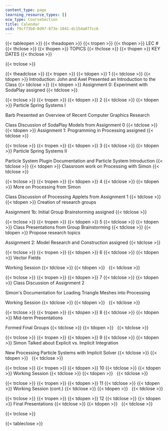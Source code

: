 ```yaml
---
content_type: page
learning_resource_types: []
ocw_type: CourseSection
title: Calendar
uid: f9cf73b0-0d97-873e-1041-dc15da077cc6
---
```


{{< tableopen >}}
{{< theadopen >}}
{{< tropen >}}
{{< thopen >}}
LEC #
{{< thclose >}}
{{< thopen >}}
TOPICS
{{< thclose >}}
{{< thopen >}}
KEY DATES
{{< thclose >}}

{{< trclose >}}

{{< theadclose >}}
{{< tropen >}}
{{< tdopen >}}
1
{{< tdclose >}}
{{< tdopen >}}
Introduction: John and Axel Presented an Introduction to the Class
{{< tdclose >}}
{{< tdopen >}}
Assignment 0: Experiment with SodaPlay assigned
{{< tdclose >}}

{{< trclose >}}
{{< tropen >}}
{{< tdopen >}}
2
{{< tdclose >}}
{{< tdopen >}}
Particle Spring Systems I  
  
Barb Presented an Overview of Recent Computer Graphics Research  
  
Class Discussion of SodaPlay Models from Assignment 0
{{< tdclose >}}
{{< tdopen >}}
Assignment 1: Programming in Processing assigned
{{< tdclose >}}

{{< trclose >}}
{{< tropen >}}
{{< tdopen >}}
3
{{< tdclose >}}
{{< tdopen >}}
Particle Spring Systems II  
  
Particle System Plugin Documentation and Particle System Introduction
{{< tdclose >}}
{{< tdopen >}}
Classroom work on Processing with Simon
{{< tdclose >}}

{{< trclose >}}
{{< tropen >}}
{{< tdopen >}}
4
{{< tdclose >}}
{{< tdopen >}}
More on Processing from Simon  
  
Class Discussion of Processing Applets from Assignment 1
{{< tdclose >}}
{{< tdopen >}}
Creation of research groups  
  
Assignment 1b: Initial Group Brainstorming assigned
{{< tdclose >}}

{{< trclose >}}
{{< tropen >}}
{{< tdopen >}}
5
{{< tdclose >}}
{{< tdopen >}}
Class Presentations from Group Brainstorming
{{< tdclose >}}
{{< tdopen >}}
Propose research topics  
  
Assignment 2: Model Research and Construction assigned
{{< tdclose >}}

{{< trclose >}}
{{< tropen >}}
{{< tdopen >}}
6
{{< tdclose >}}
{{< tdopen >}}
Vector Fields  
  
Working Session
{{< tdclose >}}
{{< tdopen >}}
 
{{< tdclose >}}

{{< trclose >}}
{{< tropen >}}
{{< tdopen >}}
7
{{< tdclose >}}
{{< tdopen >}}
Class Discussion of Assignment 2  
  
Simon's Documentation for Loading Triangle Meshes into Processing  
  
Working Session
{{< tdclose >}}
{{< tdopen >}}
 
{{< tdclose >}}

{{< trclose >}}
{{< tropen >}}
{{< tdopen >}}
8
{{< tdclose >}}
{{< tdopen >}}
Mid-term Presentations  
  
Formed Final Groups
{{< tdclose >}}
{{< tdopen >}}
 
{{< tdclose >}}

{{< trclose >}}
{{< tropen >}}
{{< tdopen >}}
9
{{< tdclose >}}
{{< tdopen >}}
Simon Talked about Explicit vs. Implicit Integration  
  
New Processing Particle Systems with Implicit Solver
{{< tdclose >}}
{{< tdopen >}}
 
{{< tdclose >}}

{{< trclose >}}
{{< tropen >}}
{{< tdopen >}}
10
{{< tdclose >}}
{{< tdopen >}}
Working Session
{{< tdclose >}}
{{< tdopen >}}
 
{{< tdclose >}}

{{< trclose >}}
{{< tropen >}}
{{< tdopen >}}
11
{{< tdclose >}}
{{< tdopen >}}
Working Session (cont.)
{{< tdclose >}}
{{< tdopen >}}
 
{{< tdclose >}}

{{< trclose >}}
{{< tropen >}}
{{< tdopen >}}
12
{{< tdclose >}}
{{< tdopen >}}
Final Presentations
{{< tdclose >}}
{{< tdopen >}}
 
{{< tdclose >}}

{{< trclose >}}

{{< tableclose >}}